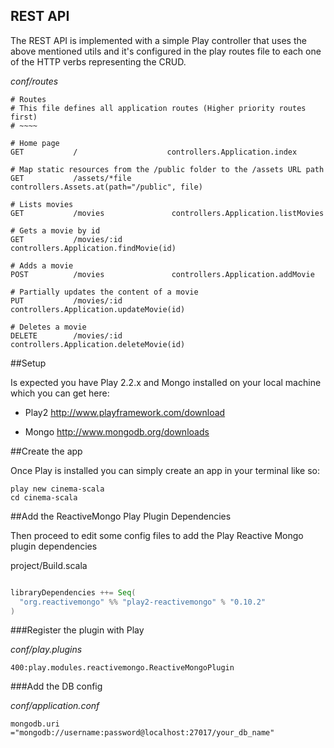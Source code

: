 ## REST API 

The REST API is implemented with a simple Play controller that uses the above mentioned utils and it's configured in the play routes file to each one of the HTTP verbs representing the CRUD.

*conf/routes*

```
# Routes
# This file defines all application routes (Higher priority routes first)
# ~~~~

# Home page
GET           /                    controllers.Application.index

# Map static resources from the /public folder to the /assets URL path
GET           /assets/*file        controllers.Assets.at(path="/public", file)

# Lists movies
GET           /movies               controllers.Application.listMovies

# Gets a movie by id
GET           /movies/:id           controllers.Application.findMovie(id)

# Adds a movie
POST          /movies               controllers.Application.addMovie

# Partially updates the content of a movie
PUT           /movies/:id           controllers.Application.updateMovie(id)

# Deletes a movie
DELETE        /movies/:id           controllers.Application.deleteMovie(id)
```

##Setup

Is expected you have Play 2.2.x and Mongo installed on your local machine which you can get here:

- Play2 http://www.playframework.com/download

- Mongo http://www.mongodb.org/downloads

##Create the app

Once Play is installed you can simply create an app in your terminal like so:

    play new cinema-scala
    cd cinema-scala
    
##Add the ReactiveMongo Play Plugin Dependencies

Then proceed to edit some config files to add the Play Reactive Mongo plugin dependencies

project/Build.scala

```scala

libraryDependencies ++= Seq(
  "org.reactivemongo" %% "play2-reactivemongo" % "0.10.2"
)

```

###Register the plugin with Play

*conf/play.plugins*

```
400:play.modules.reactivemongo.ReactiveMongoPlugin
```

###Add the DB config

*conf/application.conf*

```
mongodb.uri ="mongodb://username:password@localhost:27017/your_db_name"
```